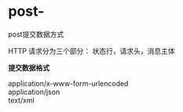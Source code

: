 # post-
post提交数据方式

HTTP 请求分为三个部分： 状态行，请求头，消息主体

<b>提交数据格式</b>

application/x-www-form-urlencoded <br />
application/json <br />
text/xml  <br />
